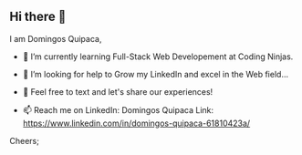 ## Hi there 👋
I am Domingos Quipaca,

- 🌱 I’m currently learning Full-Stack Web Developement at Coding Ninjas.

- 🤔 I’m looking for help to Grow my LinkedIn and excel in the Web field...
- 💬 Feel free to text and let's share our experiences!
- 📫 Reach me on LinkedIn: Domingos Quipaca
  Link: https://www.linkedin.com/in/domingos-quipaca-61810423a/

Cheers;

